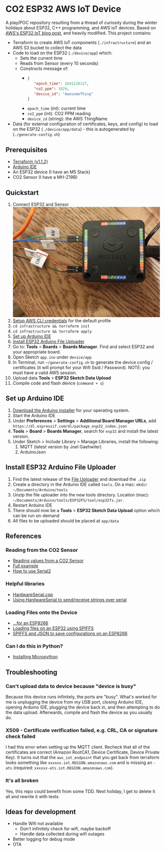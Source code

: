 # CO2 ESP32 AWS IoT Device
A play/POC repository resulting from a thread of curiosity during the winter holidays about ESP32, C++ programming, and AWS IoT devices.  Based on [AWS's ESP32 IoT blog post](https://aws.amazon.com/blogs/compute/building-an-aws-iot-core-device-using-aws-serverless-and-an-esp32/), and heavily modified. This project contains:
* Terraform to create AWS IoT components (`./infrastructure`) and an AWS S3 bucket to collect the data
* Code to load on the ESP32 (`./device/app`) which:
  * Sets the current time
  * Reads from Sensor (every 10 seconds)
  * Constructs message of:
    * ```json
      {
         "epoch_time": 1641228127,
         "co2_ppm": 1829,
         "device_id": "AwesomeThing"
      }
    * `epoch_time` (int): current time
    * `co2_ppm` (int): CO2 PPM reading
    * `device_id` (string): the AWS ThingName
* Data (for external configuration of certificates, keys, and config) to load on the ESP32 (`./device/app/data`) - this is autogenerated by (`./generate-config.sh`)

## Prerequisites
* [Terraform (v1.1.2)](https://learn.hashicorp.com/tutorials/terraform/install-cli)
* [Arduino IDE](https://www.arduino.cc/en/software)
* An ESP32 device (I have an M5 Stack)
* CO2 Sensor (I have a MH-Z19B)

## Quickstart
1. Connect ESP32 and Sensor
![device-connection.png](Device_ConnectSensor.jpeg)
2. [Setup AWS CLI credentials](https://docs.aws.amazon.com/cli/latest/userguide/cli-chap-configure.html) for the default profile
3. `cd infrastructure && terraform init`
4. `cd infrastructure && terraform apply`
5. [Set up Arduino IDE](#set-up-arduino-ide)
6. [Install ESP32 Arduino File Uploader](#install-esp32-arduino-file-uploader)
7. Go to: **Tools** > **Boards** > **Boards Manager**. Find and select ESP32 and your appropriate board.
8. Open Sketch `app.ino` under `device/app`
9. In Terminal, run `~/generate-config.sh` to generate the device config / certificates (it will prompt for your Wifi Ssid / Password). NOTE: you must have a valid AWS session.
10. Upload data **Tools** > **ESP32 Sketch Data Upload**
11. Compile code and flash device (`command + u`)

## Set up Arduino IDE
1. [Download the Arduino installer](https://www.arduino.cc/en/software) for your operating system.
2. Start the Arduino IDE
3. Under **Preferences** > **Settings** > **Additional Board Manager URLs**, add `https://dl.espressif.com/dl/package_esp32_index.json`
4. **Tools** > **Board** > **Boards Manager**, search for `esp32` and install the latest version.
5. Under Sketch > Include Library > Manage Libraries, install the following:
   1. MQTT (latest version by Joel Gaehwiler)
   2. ArduinoJson

## Install ESP32 Arduino File Uploader
1. Find the latest release of the [File Uploader](https://github.com/me-no-dev/arduino-esp32fs-plugin/releases/) and download the `.zip`
2. Create a directory in the Ardunio IDE called `tools`. On a mac: `mkdir ~/Documents/Arduino/tools`
3. Unzip the file uploader into the new tools directory. Location (mac): `~/Documents/Arduino/tools/ESP32FS/tool/esp32fs.jar`.
4. Restart Arduino IDE
5. There should now be a **Tools** > **ESP32 Sketch Data Upload** option which can be run on-demand
6. All files to be uploaded should be placed at `app/data`

## References
### Reading from the CO2 Sensor
* [Reading values from a CO2 Sensor](https://forum.arduino.cc/t/problem-with-co2-sensor-mh-z19b-cannot-read-values/504873/6#msg3587557)
* [Full example](https://github.com/tobiasschuerg/MH-Z-CO2-Sensors/blob/4e868c9cee8a86066a1287c9f2b46fee7e293e93/MHZ.cpp)
* [How to use Serial2](https://github.com/G6EJD/ESP32-Using-Hardware-Serial-Ports/blob/master/ESP32_Using_Serial2.ino)

### Helpful libraries
* [HardwareSerial.cpp](https://github.com/espressif/arduino-esp32/blob/108e46716461b84fbb53814e45dc18a19a79fcdd/cores/esp32/HardwareSerial.cpp)
* [Using HardwareSerial to send/receive strings over serial](https://www.esp32.com/viewtopic.php?t=10300)

### Loading Files onto the Device
* [...for an ESP8266](https://github.com/esp8266/Arduino/issues/2470)
* [Loading files on an ESP32 using SPIFFS](https://randomnerdtutorials.com/esp32-vs-code-platformio-spiffs/)
* [SPIFFS and JSON to save configurations on an ESP8266](https://www.youtube.com/watch?v=jIOTzaeh7fs)

### Can I do this in Python?
* [Installing Micropython](https://docs.micropython.org/en/latest/esp32/quickref.html#installing-micropython)

## Troubleshooting
### Can't upload data to device because "device is busy"
Because this device runs infinitely, the ports are "busy". What's worked for me is unplugging the device from my USB port, closing Arduino IDE, opening Arduino IDE, plugging the device back in, and then attempting to do the data upload. Afterwards, compile and flash the device as you usually do.

### X509 - Certificate verification failed, e.g. CRL, CA or signature check failed
I had this error when setting up the MQTT client. Recheck that all of the certificates are correct (Amazon RootCA1, Device Certificate, Device Private Key). It turns out that the `aws_iot_endpoint` that you get back from terraform looks something like `xxxxxx.iot.REGION.amazonaws.com` and is missing an `-ats` (required: `xxxxxx-ats.iot.REGION.amazonaws.com`).

### It's all broken
Yes, this repo could benefit from some TDD. Next holiday, I get to delete it all and rewrite it with tests.

## Ideas for development
* Handle Wifi not available
  * Don't infinitely check for wifi, maybe backoff
  * Handle data collected during wifi outages
* Better logging for debug mode
* OTA